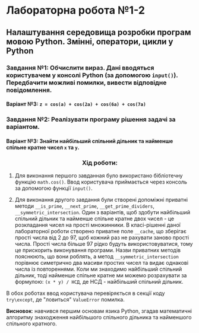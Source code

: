 # Лабораторна робота №1-2
## Налаштування середовища розробки програм мовою Python. Змінні, оператори, цикли у Python
### Завдання №1: Обчислити вираз. Дані вводяться користувачем у консолі Python (за допомогою `input()`). Передбачити можливі помилки, вивести відповідне повідомлення.

#### Варіант №3: `z = cos(a) + cos(2a) + cos(6a) + cos(7a)`

### Завдання №2: Реалізувати програму рішення задачі за варіантом.

#### Варіант №3: Знайти найбільший спільний дільник та найменше спільне кратне чисел `x` та `y`.
### <div align="center">Хід роботи:</div>
1. Для виконання першого завданная було використано бібліотечну функцію `math.cos()`.
Ввод користувача приймається через консоль за допомогою функції `input()`.
   
2. Для виконання другого завдання були створені допоміжні приватні методи `__is_prime`, `__next_prime`, 
   `__get_prime_dividers`, `__symmetric_intersection`. 
   Один з варіантів, щоб здобути найбільший спільний дільник та найменше спільне кратне двох чисел - 
   це розкладання чисел на прості множинники. В класі-рішенні даної лабораторної роботи
   створено приватне поле `__cache`, що зберігає прості числа від 2 до 97, щоб кожний раз не рахувати
   заново прості числа. Прості числа більше 97 рідко будуть використовуватися, тому це прискорить виконування
   програми. Назви приватних методів пояснюють, що вони роблять, а метод `__symmetric_intersection` порівнює
   симетрично два масиви простих чисел та видає однакові числа із повтореннями.
   Коли ми знаходимо найбільший спільний дільник, тоді найменше спільне кратне ми можемо розрахувати за 
   формулою: `(x * y) / НСД`, де НСД - найбільший спільний дільник.
   
В обох роботах ввод користувача перевіряється в секції коду `try\except`, де "ловиться" `ValueError` помилка.

**Висновок**: навчився першим основам язика Python, згадав математичні алгоритму знаходження 
найбільшого спільного дільника та найменшого спільного кратного. 